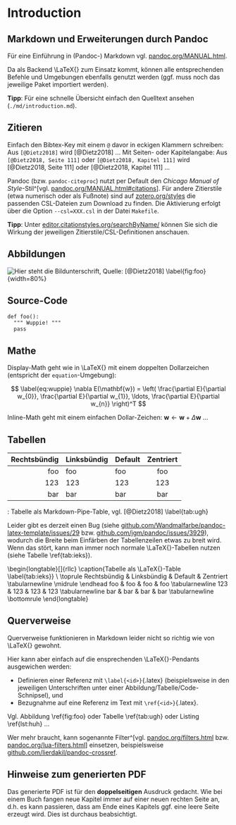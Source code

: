 # Introduction

<!--
*   Worum geht es hier? Was ist das betrachtete Problem bzw. die Fragestellung der Arbeit?
*   Darstellung der Bedeutung und Relevanz: Warum sollte die Fragestellung bearbeitet werden?
*   Einordnung in den Kontext
*   Abgrenzung: Welche Probleme werden im Rahmen der Arbeit *nicht* gelöst?
*   Zielsetzung: Möglichst genaue Beschreibung der Ziele der Arbeit, etwa erwarteter Nutzen oder wissenschaftlicher Beitrag

Umfang: typisch ca. 8% ... 10% der Arbeit
-->


## Markdown und Erweiterungen durch Pandoc

Für eine Einführung in (Pandoc-) Markdown vgl. [pandoc.org/MANUAL.html](https://pandoc.org/MANUAL.html).

Da als Backend \LaTeX{} zum Einsatz kommt, können alle entsprechenden Befehle und Umgebungen ebenfalls
genutzt werden (ggf. muss noch das jeweilige Paket importiert werden).

**Tipp**: Für eine schnelle Übersicht einfach den Quelltext ansehen (`./md/introduction.md`).


## Zitieren

Einfach den Bibtex-Key mit einem `@` davor in eckigen Klammern schreiben: Aus `[@Dietz2018]` wird [@Dietz2018] ...
Mit Seiten- oder Kapitelangabe: Aus `[@Dietz2018, Seite 111]` oder `[@Dietz2018, Kapitel 111]` wird
[@Dietz2018, Seite 111] oder [@Dietz2018, Kapitel 111] ...

Pandoc (bzw. `pandoc-citeproc`) nutzt per Default den *Chicago Manual of Style*-Stil^[vgl.
[pandoc.org/MANUAL.html#citations](https://pandoc.org/MANUAL.html#citations)].
Für andere Zitierstile (etwa numerisch oder als Fußnote) sind auf [zotero.org/styles](https://www.zotero.org/styles)
die passenden CSL-Dateien zum Download zu finden. Die Aktivierung erfolgt über die Option
`--csl=XXX.csl` in der Datei `Makefile`.

**Tipp**: Unter [editor.citationstyles.org/searchByName/](https://editor.citationstyles.org/searchByName/)
können Sie sich die Wirkung der jeweiligen Zitierstile/CSL-Definitionen anschauen.


## Abbildungen

![Hier steht die Bildunterschrift, Quelle: [@Dietz2018] \label{fig:foo}](figs/wuppie.png){width=80%}


## Source-Code

```{.python caption="The preprocessing step, cf. [@Dietz2018]" #lst:huh}
def foo():
  """ Wuppie! """
  pass
```

## Mathe

Display-Math geht wie in \LaTeX{} mit einem doppelten Dollarzeichen (entspricht der `equation`-Umgebung):

$$
    \label{eq:wuppie}
    \nabla E(\mathbf{w}) = \left( \frac{\partial E}{\partial w_{0}}, \frac{\partial E}{\partial w_{1}}, \ldots, \frac{\partial E}{\partial w_{n}} \right)^T
$$

Inline-Math geht mit einem einfachen Dollar-Zeichen: $\mathbf{w} \gets \mathbf{w} + \Delta\mathbf{w}$ ...


## Tabellen

| Rechtsbündig | Linksbündig | Default | Zentriert |
|-------------:|:------------|---------|:---------:|
|          foo | foo         | foo     |    foo    |
|          123 | 123         | 123     |    123    |
|          bar | bar         | bar     |    bar    |

: Tabelle als Markdown-Pipe-Table, vgl. [@Dietz2018] \label{tab:ugh}


Leider gibt es derzeit einen Bug (siehe [github.com/Wandmalfarbe/pandoc-latex-template/issues/29](https://github.com/Wandmalfarbe/pandoc-latex-template/issues/29)
bzw. [github.com/jgm/pandoc/issues/3929](https://github.com/jgm/pandoc/issues/3929)), wodurch die Breite beim Einfärben der
Tabellenzeilen etwas zu breit wird. Wenn das stört, kann man immer noch normale \LaTeX{}-Tabellen nutzen (siehe
Tabelle \ref{tab:ieks}).

\begin{longtable}[]{rllc}
\caption{Tabelle als \LaTeX{}-Table \label{tab:ieks}} \\
\toprule
Rechtsbündig & Linksbündig & Default & Zentriert \tabularnewline
\midrule
\endhead
foo & foo & foo & foo \tabularnewline
123 & 123 & 123 & 123 \tabularnewline
bar & bar & bar & bar \tabularnewline
\bottomrule
\end{longtable}


## Querverweise

Querverweise funktionieren in Markdown leider nicht so richtig wie von \LaTeX{} gewohnt.

Hier kann aber einfach auf die ensprechenden \LaTeX{}-Pendants ausgewichen werden:

*   Definieren einer Referenz mit `\label{<id>}`{.latex} (beispielsweise in den jeweiligen Unterschriften
    unter einer Abbildung/Tabelle/Code-Schnipsel), und
*   Bezugnahme auf eine Referenz im Text mit `\ref{<id>}`{.latex}.

Vgl. Abbildung \ref{fig:foo} oder Tabelle \ref{tab:ugh} oder Listing \ref{lst:huh} ...

Wer mehr braucht, kann sogenannte Filter^[vgl. [pandoc.org/filters.html](https://pandoc.org/filters.html)
bzw. [pandoc.org/lua-filters.html](https://pandoc.org/lua-filters.html)] einsetzen, beispielsweise
[github.com/lierdakil/pandoc-crossref](https://github.com/lierdakil/pandoc-crossref).


## Hinweise zum generierten PDF

Das generierte PDF ist für den **doppelseitigen** Ausdruck gedacht. Wie bei einem Buch fangen neue Kapitel
immer auf einer neuen rechten Seite an, d.h. es kann passieren, dass am Ende eines Kapitels ggf. eine leere
Seite erzeugt wird. Dies ist durchaus beabsichtigt.
